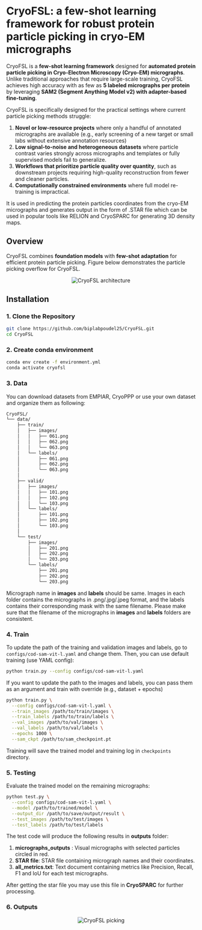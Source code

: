 # CryoFSL: a few-shot learning framework for robust protein particle picking in cryo-EM micrographs

CryoFSL is a **few-shot learning framework** designed for **automated protein particle picking in Cryo-Electron Microscopy (Cryo-EM) micrographs**.  
Unlike traditional approaches that require large-scale training, CryoFSL achieves high accuracy with as few as **5 labeled micrographs per protein** by leveraging **SAM2 (Segment Anything Model v2) with adapter-based fine-tuning**.

CryoFSL is specifically designed for the practical settings where current particle picking methods struggle:
1. **Novel or low-resource projects** where only a handful of annotated micrographs are available (e.g., early screening of a new target or small labs without extensive annotation resources)
2. **Low signal-to-noise and heterogeneous datasets** where particle contrast varies strongly across micrographs and templates or fully supervised models fail to generalize.
3. **Workflows that prioritize particle quality over quantity**, such as downstream projects requiring high-quality reconstruction from fewer and cleaner particles.
4. **Computationally constrained environments** where full model re-training is impractical.

It is used in predicting the protein particles coordinates from the cryo-EM micrographs and generates output in the form of .STAR file which can be used in popular tools like RELION and CryoSPARC for generating 3D density maps.

## Overview
CryoFSL combines **foundation models** with **few-shot adaptation** for efficient protein particle picking. Figure below demonstrates the particle picking overflow for CryoFSL.

<p align="center">
  <img src="assets/main_diagram.png" alt="CryoFSL architecture"/>
</p>

## Installation

### 1. Clone the Repository
```bash
git clone https://github.com/biplabpoudel25/CryoFSL.git
cd CryoFSL
```

### 2. Create conda environment
```bash
conda env create -f environment.yml
conda activate cryofsl
```

### 3. Data
You can download datasets from EMPIAR, CryoPPP or use your own dataset and organize them as following:

```bash
CryoFSL/
└── data/
    ├── train/
    │   ├── images/
    │   │   ├── 061.png
    │   │   ├── 062.png
    │   │   └── 063.png
    │   └── labels/
    │       ├── 061.png
    │       ├── 062.png
    │       └── 063.png
    │
    ├── valid/
    │   ├── images/
    │   │   ├── 101.png
    │   │   ├── 102.png
    │   │   └── 103.png
    │   └── labels/
    │       ├── 101.png
    │       ├── 102.png
    │       └── 103.png
    │
    └── test/
        ├── images/
        │   ├── 201.png
        │   ├── 202.png
        │   └── 203.png
        └── labels/
            ├── 201.png
            ├── 202.png
            └── 203.png
```

Micrograph name in **images** and **labels** should be same. Images in each folder contains the micrographs in .png/.jpg/.jpeg format, and the labels contains their corresponding mask with the same filename. Please make sure that the filename of the micrographs in **images** and **labels** folders are consistent.

### 4. Train
To update the path of the training and validation images and labels, go to `configs/cod-sam-vit-l.yaml` and change them. Then, you can use default training (use YAML config):
```bash
python train.py --config configs/cod-sam-vit-l.yaml
```

If you want to update the path to the images and labels, you can pass them as an argument and train with override (e.g., dataset + epochs)
```bash
python train.py \
  --config configs/cod-sam-vit-l.yaml \
  --train_images /path/to/train/images \
  --train_labels /path/to/train/labels \
  --val_images /path/to/val/images \
  --val_labels /path/to/val/labels \
  --epochs 1000 \
  --sam_ckpt /path/to/sam_checkpoint.pt
```

Training will save the trained model and training log in `checkpoints` directory. 

### 5. Testing
Evaluate the trained model on the remaining micrographs: 
```bash
python test.py \
  --config configs/cod-sam-vit-l.yaml \
  --model /path/to/trained/model \
  --output_dir /path/to/save/output/result \
  --test_images /path/to/test/images \
  --test_labels /path/to/test/labels
```

The test code will produce the following results in **outputs** folder: 
1. **micrographs_outputs** : Visual micrographs with selected particles circled in red.
2. **STAR file**: STAR file containing micrograph names and their coordinates. 
3. **all_metrics.txt**: Text document containing metrics like Precision, Recall, F1 and IoU for each test micrographs. 

After getting the star file you may use this file in **CryoSPARC** for further processing.

### 6. Outputs
<p align="center">
  <img src="assets/results_section_PAPER.png" alt="CryoFSL picking"/>
</p>
